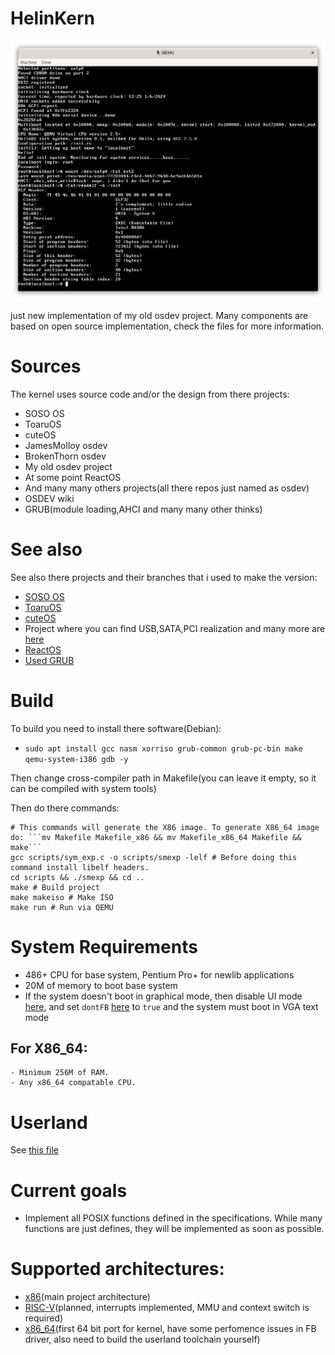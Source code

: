 # HelinKern

![screenshot](res/screenshot.png)

just new implementation of my old osdev project. Many components are based on open source implementation, check the files for more information.
# Sources
The kernel uses source code and/or the design from there projects:
- SOSO OS
- ToaruOS
- cuteOS
- JamesMolloy osdev
- BrokenThorn osdev
- My old osdev project
- At some point ReactOS
- And many many others projects(all there repos just named as osdev)
- OSDEV wiki
- GRUB(module loading,AHCI and many many other thinks)
# See also
See also there projects and their branches that i used to make the version:
- [SOSO OS](https://github.com/ozkl/soso)
- [ToaruOS](https://github.com/klange/toaruos/tree/toaru-1.x)
- [cuteOS](https://github.com/a-darwish/cuteOS)
- Project where you can find USB,SATA,PCI realization and many more are [here](https://github.com/pdoane/osdev)
- [ReactOS](https://github.com/reactos/reactos)
- [Used GRUB](https://github.com/rhboot/grub2)
# Build
To build you need to install there software(Debian):
- `sudo apt install gcc nasm xorriso grub-common grub-pc-bin make qemu-system-i386 gdb -y`

Then change cross-compiler path in Makefile(you can leave it empty, so it can be compiled with system tools)

Then do there commands:
```console
# This commands will generate the X86 image. To generate X86_64 image do: ```mv Makefile Makefile_x86 && mv Makefile_x86_64 Makefile && make```
gcc scripts/sym_exp.c -o scripts/smexp -lelf # Before doing this command install libelf headers.
cd scripts && ./smexp && cd ..
make # Build project
make makeiso # Make ISO
make run # Run via QEMU
```

# System Requirements
- 486+ CPU for base system, Pentium Pro+ for newlib applications
- 20M of memory to boot base system
- If the system doesn't boot in graphical mode, then disable UI mode [here](src/arch/x86/boot.s), and set `dontFB` [here](src/arch/x86/arch.c) to `true` and the system must boot in VGA text mode
## For X86_64:
    - Minimum 256M of RAM.
    - Any x86_64 compatable CPU.

# Userland
See [this file](scripts/README.md)

# Current goals
- Implement all POSIX functions defined in the specifications. While many functions are just defines, they will be implemented as soon as possible.
# Supported architectures:
- [x86](https://en.wikipedia.org/wiki/X86)(main project architecture)
- [RISC-V](https://en.wikipedia.org/wiki/RISC-V)(planned, interrupts implemented, MMU and context switch is required)
- [x86_64](https://en.wikipedia.org/wiki/X86-64)(first 64 bit port for kernel, have some perfomence issues in FB driver, also need to build the userland toolchain yourself)
